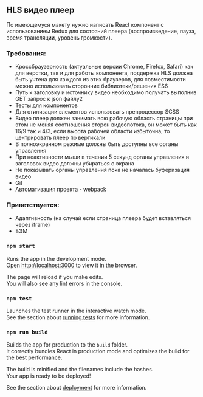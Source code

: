 ## HLS видео плеер

По имеющемуся макету нужно написать React компонент с использованием Redux для состояний плеера (воспроизведение, пауза, время трансляции, уровень громкости).

### Требования:
* Кроссбраузерность (актуальные версии Chrome, Firefox, Safari) как для верстки, так и для работы компонента, поддержка HLS должна быть учтена для каждого из этих браузеров, для совместимости можно использовать сторонние библиотеки/решения
ES6
* Путь к заголовку и источнику видео необходимо получать выполнив GET запрос к json файлу2
* Тесты для компонентов
* Для стилизации элементов использовать препроцессор SCSS
* Видео плеер должен занимать всю рабочую область страницы при этом не меняя соотношения сторон видеопотока, он может быть как 16/9 так и 4/3, если высота рабочей области избыточна, то центрировать плеер по вертикали
* В полноэкранном режиме должны быть доступны все органы управления
* При неактивности мыши в течении 5 секунд органы управления и заголовок видео должны убираться с экрана
* Не показывать органы управления пока не началась буферизация видео
* Git
* Автоматизация проекта - webpack 

### Приветствуется:
* Адаптивность (на случай если страница плеера будет вставляться через iframe)
* БЭМ



### `npm start`

Runs the app in the development mode.<br>
Open [http://localhost:3000](http://localhost:3000) to view it in the browser.

The page will reload if you make edits.<br>
You will also see any lint errors in the console.

### `npm test`

Launches the test runner in the interactive watch mode.<br>
See the section about [running tests](#running-tests) for more information.

### `npm run build`

Builds the app for production to the `build` folder.<br>
It correctly bundles React in production mode and optimizes the build for the best performance.

The build is minified and the filenames include the hashes.<br>
Your app is ready to be deployed!

See the section about [deployment](#deployment) for more information.


